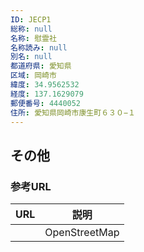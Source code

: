 ```yaml
---
ID: JECP1
総称: null
名称: 慰霊社
名称読み: null
別名: null
都道府県: 愛知県
区域: 岡崎市
緯度: 34.9562532
経度: 137.1629079
郵便番号: 4440052
住所: 愛知県岡崎市康生町６３０−１
---
```


## その他

### 参考URL

| URL | 説明          |
| --- | ------------- |
|     | OpenStreetMap |
